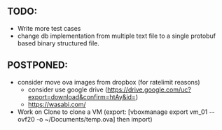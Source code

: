 ## TODO: 
* Write more test cases
* change db implementation from multiple text file to a single protobuf based binary structured file.



## POSTPONED:
* consider move ova images from dropbox (for ratelimit reasons)
    - consider use google drive (https://drive.google.com/uc?export=download&confirm=htAy&id=<fileid>)
    - https://wasabi.com/ 
* Work on Clone to clone a VM (export: [vboxmanage export vm_01 --ovf20 -o ~/Documents/temp.ova] then import)
